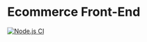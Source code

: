 # Ecommerce Front-End

[![Node.js CI](https://github.com/Antuans-Tavern/ecommerce-frontend/actions/workflows/node.js.yml/badge.svg)](https://github.com/Antuans-Tavern/ecommerce-frontend/actions/workflows/node.js.yml)
